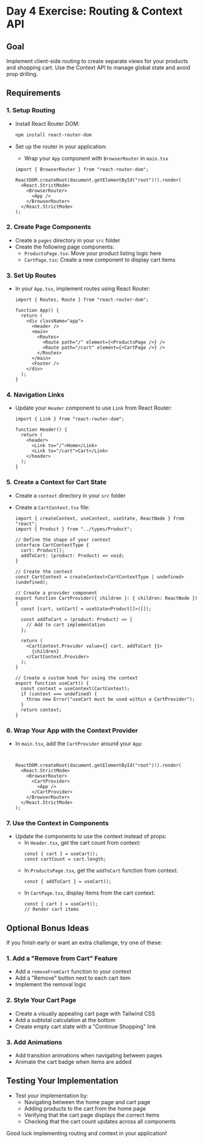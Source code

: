 # Day 4 Exercise: Routing & Context API

## Goal

Implement client-side routing to create separate views for your products and shopping cart. Use the Context API to
manage global state and avoid prop drilling.

## Requirements

### 1. Setup Routing

- Install React Router DOM:
  ```bash
  npm install react-router-dom
  ```
- Set up the router in your application:

    - Wrap your `App` component with `BrowserRouter` in `main.tsx`

  ```tsx
  import { BrowserRouter } from "react-router-dom";

  ReactDOM.createRoot(document.getElementById("root")!).render(
    <React.StrictMode>
      <BrowserRouter>
        <App />
      </BrowserRouter>
    </React.StrictMode>
  );
  ```

### 2. Create Page Components

- Create a `pages` directory in your `src` folder
- Create the following page components:
    - `ProductsPage.tsx`: Move your product listing logic here
    - `CartPage.tsx`: Create a new component to display cart items

### 3. Set Up Routes

- In your `App.tsx`, implement routes using React Router:

  ```tsx
  import { Routes, Route } from "react-router-dom";

  function App() {
    return (
      <div className="app">
        <Header />
        <main>
          <Routes>
            <Route path="/" element={<ProductsPage />} />
            <Route path="/cart" element={<CartPage />} />
          </Routes>
        </main>
        <Footer />
      </div>
    );
  }
  ```

### 4. Navigation Links

- Update your `Header` component to use `Link` from React Router:

  ```tsx
  import { Link } from "react-router-dom";

  function Header() {
    return (
      <header>
        <Link to="/">Home</Link>
        <Link to="/cart">Cart</Link>
      </header>
    );
  }
  ```

### 5. Create a Context for Cart State

- Create a `context` directory in your `src` folder
- Create a `CartContext.tsx` file:

  ```tsx
  import { createContext, useContext, useState, ReactNode } from "react";
  import { Product } from "../types/Product";

  // Define the shape of your context
  interface CartContextType {
    cart: Product[];
    addToCart: (product: Product) => void;
  }

  // Create the context
  const CartContext = createContext<CartContextType | undefined>(undefined);

  // Create a provider component
  export function CartProvider({ children }: { children: ReactNode }) {
    const [cart, setCart] = useState<Product[]>([]);

    const addToCart = (product: Product) => {
      // Add to cart implementation
    };

    return (
      <CartContext.Provider value={{ cart, addToCart }}>
        {children}
      </CartContext.Provider>
    );
  }

  // Create a custom hook for using the context
  export function useCart() {
    const context = useContext(CartContext);
    if (context === undefined) {
      throw new Error("useCart must be used within a CartProvider");
    }
    return context;
  }
  ```

### 6. Wrap Your App with the Context Provider

- In `main.tsx`, add the `CartProvider` around your `App`:

  ```tsx
  

  ReactDOM.createRoot(document.getElementById("root")!).render(
    <React.StrictMode>
      <BrowserRouter>
        <CartProvider>
          <App />
        </CartProvider>
      </BrowserRouter>
    </React.StrictMode>
  );
  ```

### 7. Use the Context in Components

- Update the components to use the context instead of props:
    - In `Header.tsx`, get the cart count from context:
      ```tsx
      const { cart } = useCart();
      const cartCount = cart.length;
      ```
    - In `ProductsPage.tsx`, get the `addToCart` function from context:
      ```tsx
      const { addToCart } = useCart();
      ```
    - In `CartPage.tsx`, display items from the cart context:
      ```tsx
      const { cart } = useCart();
      // Render cart items
      ```

## Optional Bonus Ideas

If you finish early or want an extra challenge, try one of these:

### 1. Add a "Remove from Cart" Feature

- Add a `removeFromCart` function to your context
- Add a "Remove" button next to each cart item
- Implement the removal logic

### 2. Style Your Cart Page

- Create a visually appealing cart page with Tailwind CSS
- Add a subtotal calculation at the bottom
- Create empty cart state with a "Continue Shopping" link

### 3. Add Animations

- Add transition animations when navigating between pages
- Animate the cart badge when items are added

## Testing Your Implementation

- Test your implementation by:
    - Navigating between the home page and cart page
    - Adding products to the cart from the home page
    - Verifying that the cart page displays the correct items
    - Checking that the cart count updates across all components

Good luck implementing routing and context in your application!
